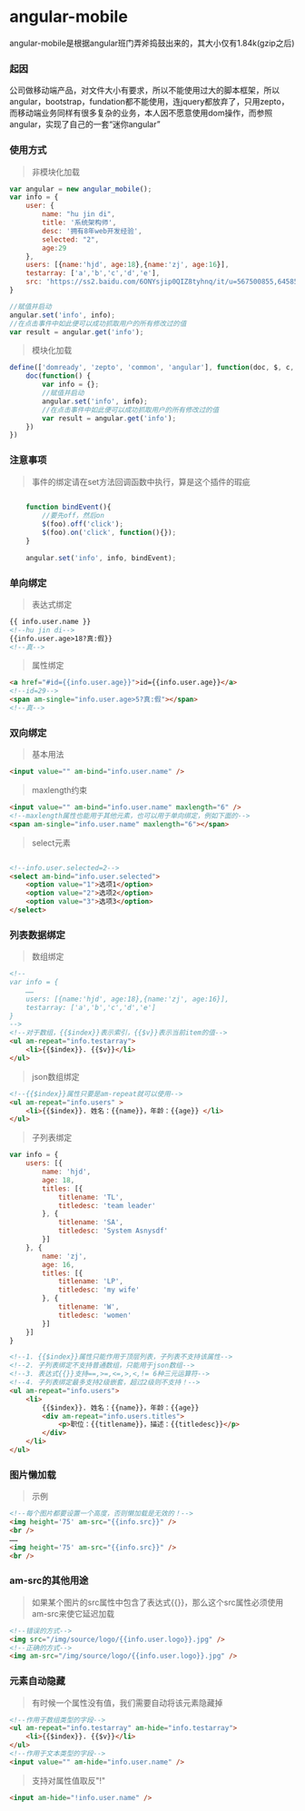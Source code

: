 # angular-mobile

angular-mobile是根据angular班门弄斧捣鼓出来的，其大小仅有1.84k(gzip之后)

<h3>起因</h3>

公司做移动端产品，对文件大小有要求，所以不能使用过大的脚本框架，所以angular，bootstrap，fundation都不能使用，连jquery都放弃了，只用zepto，而移动端业务同样有很多复杂的业务，本人因不愿意使用dom操作，而参照angular，实现了自己的一套“迷你angular”

<h3>使用方式</h3>

>非模块化加载

```javascript
var angular = new angular_mobile();
var info = {
	user: {
		name: "hu jin di",
		title: '系统架构师',
		desc: '拥有8年web开发经验',
		selected: "2",
		age:29
	},
	users: [{name:'hjd', age:18},{name:'zj', age:16}],
	testarray: ['a','b','c','d','e'],
	src: 'https://ss2.baidu.com/6ONYsjip0QIZ8tyhnq/it/u=567500855,645854378&fm=58'
}

//赋值并启动
angular.set('info', info);
//在点击事件中如此便可以成功抓取用户的所有修改过的值
var result = angular.get('info');
```


> 模块化加载

```javascript
define(['domready', 'zepto', 'common', 'angular'], function(doc, $, c, angular) {
	doc(function() {
		var info = {};
		//赋值并启动
		angular.set('info', info);
		//在点击事件中如此便可以成功抓取用户的所有修改过的值
		var result = angular.get('info');
	})
})
```

<h3>注意事项</h3>

>事件的绑定请在set方法回调函数中执行，算是这个插件的瑕疵

```javascript
	
	function bindEvent(){
		//要先off，然后on
		$(foo).off('click');
		$(foo).on('click', function(){});
	}
	
	angular.set('info', info, bindEvent);

```

<h3>单向绑定</h3>

>表达式绑定

```html
{{ info.user.name }}   
<!--hu jin di-->
{{info.user.age>18?真:假}} 
<!--真-->
```

>属性绑定

```html
<a href="#id={{info.user.age}}">id={{info.user.age}}</a>
<!--id=29-->
<span am-single="info.user.age>5?真:假"></span>
<!--真-->
```

<h3>双向绑定</h3>

>基本用法

```html
<input value="" am-bind="info.user.name" />
```

>maxlength约束

```html
<input value="" am-bind="info.user.name" maxlength="6" />
<!--maxlength属性也能用于其他元素，也可以用于单向绑定，例如下面的-->
<span am-single="info.user.name" maxlength="6"></span>
```

>select元素

```html

<!--info.user.selected=2-->
<select am-bind="info.user.selected">
	<option value="1">选项1</option>
	<option value="2">选项2</option>
	<option value="3">选项3</option>
</select>

```

<h3>列表数据绑定</h3>

>数组绑定

```html
<!--
var info = {
	……
	users: [{name:'hjd', age:18},{name:'zj', age:16}],
	testarray: ['a','b','c','d','e']
}
-->
<!--对于数组，{{$index}}表示索引，{{$v}}表示当前item的值-->
<ul am-repeat="info.testarray">
	<li>{{$index}}. {{$v}}</li>
</ul>
```

>json数组绑定

```html
<!--{{$index}}属性只要是am-repeat就可以使用-->
<ul am-repeat="info.users" >
	<li>{{$index}}. 姓名：{{name}}，年龄：{{age}} </li>
</ul>
```

>子列表绑定

```javascript
var info = {
	users: [{
		name: 'hjd',
		age: 18,
		titles: [{
			titlename: 'TL',
			titledesc: 'team leader'
		}, {
			titlename: 'SA',
			titledesc: 'System Asnysdf'
		}]
	}, {
		name: 'zj',
		age: 16,
		titles: [{
			titlename: 'LP',
			titledesc: 'my wife'
		}, {
			titlename: 'W',
			titledesc: 'women'
		}]
	}]
}
```
```html
<!--1. {{$index}}属性只能作用于顶层列表，子列表不支持该属性-->
<!--2. 子列表绑定不支持普通数组，只能用于json数组-->
<!--3. 表达式{{}}支持==,>=,<=,>,<,!= 6种三元运算符-->
<!--4. 子列表绑定最多支持2级嵌套，超过2级则不支持！-->
<ul am-repeat="info.users">
	<li>
		{{$index}}. 姓名：{{name}}，年龄：{{age}}
		<div am-repeat="info.users.titles">
			<p>职位：{{titlename}}，描述：{{titledesc}}</p>
		</div>
	</li>
</ul>
```

<h3>图片懒加载</h3>

>示例

```html
<!--每个图片都要设置一个高度，否则懒加载是无效的！-->
<img height='75' am-src="{{info.src}}" />
<br />
……
<img height='75' am-src="{{info.src}}" />
<br />
```

<h3>am-src的其他用途</h3>

>如果某个图片的src属性中包含了表达式{{}}，那么这个src属性必须使用am-src来使它延迟加载

```html
<!--错误的方式-->
<img src="/img/source/logo/{{info.user.logo}}.jpg" />
<!--正确的方式-->
<img am-src="/img/source/logo/{{info.user.logo}}.jpg" />
```

<h3>元素自动隐藏</h3>

>有时候一个属性没有值，我们需要自动将该元素隐藏掉

```html
<!--作用于数组类型的字段-->
<ul am-repeat="info.testarray" am-hide="info.testarray">
	<li>{{$index}}. {{$v}}</li>
</ul>
<!--作用于文本类型的字段-->
<input value="" am-hide="info.user.name" />
```

>支持对属性值取反"!"

```html
<input am-hide="!info.user.name" />
```
